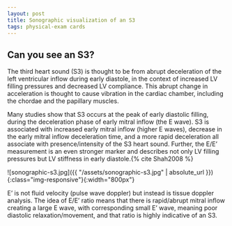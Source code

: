 ```yaml
---
layout: post
title: Sonographic visualization of an S3
tags: physical-exam cards
---
```


## Can you see an S3?

The third heart sound (S3) is thought to be from abrupt deceleration of the left ventricular inflow during early diastole, in the context of increased LV filling pressures and decreased LV compliance. This abrupt change in acceleration is thought to cause vibration in the cardiac chamber, including the chordae and the papillary muscles.

Many studies show that S3 occurs at the peak of early diastolic filling, during the deceleration phase of early mitral inflow (the E wave). S3 is associated with increased early mitral inflow (higher E waves), decrease in the early mitral inflow deceleration time, and a more rapid deceleration all associate with presence/intensity of the S3 heart sound. Further, the E/E’ measurement is an even stronger marker and describes not only LV filling pressures but LV stiffness in early diastole.{% cite Shah2008 %}

![sonographic-s3.jpg]({{ "/assets/sonographic-s3.jpg" | absolute_url }}){:class="img-responsive"}{:width="800px"}

E’ is not fluid velocity (pulse wave doppler) but instead is tissue doppler analysis. The idea of E/E’ ratio means that there is rapid/abrupt mitral inflow creating a large E wave, with corresponding small E’ wave, meaning poor diastolic relaxation/movement, and that ratio is highly indicative of an S3.
